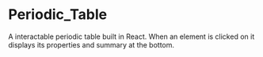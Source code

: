 # Periodic_Table
A interactable periodic table built in React. When an element is clicked on it displays its properties and summary at the bottom.
